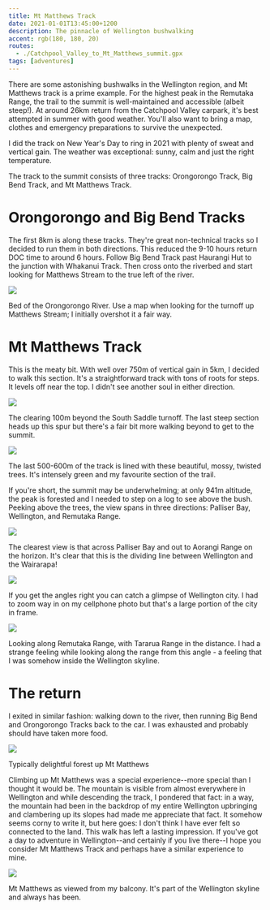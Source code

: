```yaml
---
title: Mt Matthews Track
date: 2021-01-01T13:45:00+1200
description: The pinnacle of Wellington bushwalking
accent: rgb(180, 180, 20)
routes:
  - ./Catchpool_Valley_to_Mt_Matthews_summit.gpx
tags: [adventures]
---
```


There are some astonishing bushwalks in the Wellington region, and Mt Matthews track is a prime example. For the highest peak in the Remutaka Range, the trail to the summit is well-maintained and accessible (albeit steep!). At around 26km return from the Catchpool Valley carpark, it's best attempted in summer with good weather. You'll also want to bring a map, clothes and emergency preparations to survive the unexpected.

I did the track on New Year's Day to ring in 2021 with plenty of sweat and vertical gain. The weather was exceptional: sunny, calm and just the right temperature.

The track to the summit consists of three tracks: Orongorongo Track, Big Bend Track, and Mt Matthews Track.

# Orongorongo and Big Bend Tracks

The first 8km is along these tracks. They're great non-technical tracks so I decided to run them in both directions. This reduced the 9-10 hours return DOC time to around 6 hours. Follow Big Bend Track past Haurangi Hut to the junction with Whakanui Track. Then cross onto the riverbed and start looking for Matthews Stream to the true left of the river.

![][riverbed]

<figcaption>Bed of the Orongorongo River. Use a map when looking for the turnoff up Matthews Stream; I initially overshot it a fair way.</figcaption>

# Mt Matthews Track

This is the meaty bit. With well over 750m of vertical gain in 5km, I decided to walk this section. It's a straightforward track with tons of roots for steps. It levels off near the top. I didn't see another soul in either direction.

![][spur]

<figcaption>The clearing 100m beyond the South Saddle turnoff. The last steep section heads up this spur but there's a fair bit more walking beyond to get to the summit.</figcaption>

![][forest-moss]

<figcaption>The last 500-600m of the track is lined with these beautiful, mossy, twisted trees. It's intensely green and my favourite section of the trail.</figcaption>

If you're short, the summit may be underwhelming; at only 941m altitude, the peak is forested and I needed to step on a log to see above the bush. Peeking above the trees, the view spans in three directions: Palliser Bay, Wellington, and Remutaka Range.

![][palliser]

<figcaption>The clearest view is that across Palliser Bay and out to Aorangi Range on the horizon. It's clear that this is the dividing line between Wellington and the Wairarapa!</figcaption>

![][wellington]

<figcaption>If you get the angles right you can catch a glimpse of Wellington city. I had to zoom way in on my cellphone photo but that's a large portion of the city in frame.</figcaption>

![][range]

<figcaption>Looking along Remutaka Range, with Tararua Range in the distance. I had a strange feeling while looking along the range from this angle - a feeling that I was somehow inside the Wellington skyline.</figcaption>

# The return

I exited in similar fashion: walking down to the river, then running Big Bend and Orongorongo Tracks back to the car. I was exhausted and probably should have taken more food.

![][forest-corner]

<figcaption>Typically delightful forest up Mt Matthews</figcaption>

Climbing up Mt Matthews was a special experience--more special than I thought it would be. The mountain is visible from almost everywhere in Wellington and while descending the track, I pondered that fact: in a way, the mountain had been in the backdrop of my entire Wellington upbringing and clambering up its slopes had made me appreciate that fact. It somehow seems corny to write it, but here goes: I don't think I have ever felt so connected to the land. This walk has left a lasting impression. If you've got a day to adventure in Wellington--and certainly if you live there--I hope you consider Mt Matthews Track and perhaps have a similar experience to mine.

![][back]

<figcaption>Mt Matthews as viewed from my balcony. It's part of the Wellington skyline and always has been.</figcaption>

[riverbed]: ./PXL_20201231_202528658.MP.jpg
[spur]: ./PXL_20201231_213415011.jpg
[forest-moss]: ./PXL_20201231_220113196.jpg
[palliser]: ./PXL_20201231_222224972.jpg
[wellington]: ./PXL_20201231_222705243.jpg
[range]: ./PXL_20201231_225952692.MP.jpg
[forest-corner]: ./PXL_20210101_000203335.jpg
[back]: ./PXL_20210101_032744690.jpg
